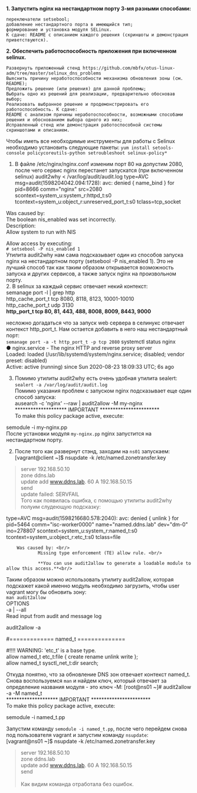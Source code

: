 **1. Запустить nginx на нестандартном порту 3-мя разными способами:**

    переключатели setsebool; 
    добавление нестандартного порта в имеющийся тип; 
    формирование и установка модуля SELinux. 
    К сдаче: README с описанием каждого решения (скриншоты и демонстрация приветствуются). 

**2. Обеспечить работоспособность приложения при включенном selinux.**

    Развернуть приложенный стенд https://github.com/mbfx/otus-linux-adm/tree/master/selinux_dns_problems 
    Выяснить причину неработоспособности механизма обновления зоны (см. README); 
    Предложить решение (или решения) для данной проблемы; 
    Выбрать одно из решений для реализации, предварительно обосновав выбор; 
    Реализовать выбранное решение и продемонстрировать его работоспособность. К сдаче: 
    README с анализом причины неработоспособности, возможными способами решения и обоснованием выбора одного из них; 
    Исправленный стенд или демонстрация работоспособной системы скриншотами и описанием. 

 Чтобы иметь все необходимые инструменты для работы с Selinux необходимо установить следующие пакеты:
  `yum install setools-console policycoreutils-python setroubleshoot selinux-policy* ` 
  1. В файле /etc/nginx/nginx.conf изменим порт 80 на допустим 2080, после чего сервис nginx перестанет запускатся (при включенном selinux) 
  audit2why < /var/log/audit/audit.log
  type=AVC msg=audit(1598204042.094:1728): avc:  denied  { name_bind } for  pid=8666 comm="nginx" src=2080 scontext=system_u:system_r:httpd_t:s0 tcontext=system_u:object_r:unreserved_port_t:s0 tclass=tcp_socket

 Was caused by:<br/>
 The boolean nis_enabled was set incorrectly.<br/>
 Description:<br/>
 Allow system to run with NIS<br/>

 Allow access by executing:<br/>
 `# setsebool -P nis_enabled 1` <br/>
 Утилита audit2why нам сама подсказывает один из способов запуска nginx на нестандартном порту (setsebool -P nis_enabled 1). Это не лучший способ так как таким образом открывается возможность запуска и других сервисов, а также запуск nginx на произвольном порту.<br/>
2. В selinux за каждый сервис отвечает некий контекст:<br/>
  semanage port -l | grep http<br/>
http_cache_port_t              tcp      8080, 8118, 8123, 10001-10010 <br/>
http_cache_port_t              udp      3130<br/>
**http_port_t                    tcp      80, 81, 443, 488, 8008, 8009, 8443, 9000**<br/>

несложно догадаться что за запуск web сервера в селинукс отвечает контекст http_port_t. Нам остается добавить в него наш нестандартный порт:<br/>
`semanage port -a -t http_port_t -p tcp 2080`
systemctl status nginx <br/>
● nginx.service - The nginx HTTP and reverse proxy server <br/>
   Loaded: loaded (/usr/lib/systemd/system/nginx.service; disabled; vendor preset: disabled) <br/>
   Active: active (running) since Sun 2020-08-23 18:09:33 UTC; 6s ago<br/>
   
3. Помимо утилиты audit2why есть очень удобная утилита sealert:  <br/>
  `sealert -a /var/log/audit/audit.log` <br/>
  Помимо указания проблем с запуском nginx подсказывает еще один способ запуска: <br/>
  ausearch -c 'nginx' --raw | audit2allow -M my-nginx <br/>
******************** IMPORTANT *********************** <br/>
To make this policy package active, execute: <br/>

semodule -i my-nginx.pp <br/>
После установки модуля `my-nginx.pp` nginx запустится на нестандартном порту.

2. После того как развернут стэнд, заходим на `ns01` запускаем:
[vagrant@client ~]$ nsupdate -k /etc/named.zonetransfer.key <br/>
> server 192.168.50.10 <br/>
> zone ddns.lab <br/>
> update add www.ddns.lab. 60 A 192.168.50.15 <br/>
> send<br/>
update failed: SERVFAIL <br/>
Того как появилась ошибка, с помощью утилиты audit2why полуим слудеющую подсказку:

type=AVC msg=audit(1598216680.578:2040): avc:  denied  { unlink } for  pid=5464 comm="isc-worker0000" name="named.ddns.lab" dev="dm-0" ino=278807 scontext=system_u:system_r:named_t:s0 tcontext=system_u:object_r:etc_t:s0 tclass=file <br/>

        Was caused by: <br/>
                Missing type enforcement (TE) allow rule. <br/>

                **You can use audit2allow to generate a loadable module to allow this access.**<br/>

Таким образом можно использовать утилиту audit2allow, которая подскажет какой именно модуль необходимо загрузить, чтобы user vagrant могу бы обновить зону:<br/>
`man audit2allow`<br/>
OPTIONS<br/>
       -a | --all<br/>
              Read input from audit and message log<br/>

audit2allow -a <br/>


#============= named_t ==============

#!!!! WARNING: 'etc_t' is a base type.<br/>
allow named_t etc_t:file { create rename unlink write };<br/>
allow named_t sysctl_net_t:dir search;<br/>

Откуда понятно, что за обновление DNS зон отвечает контекст named_t.  Снова воспользуемся `man` и найдем ключ, который отвечает за определение названия модуля - это ключ -M:
[root@ns01 ~]# audit2allow -a -M named_t <br/>
******************** IMPORTANT *********************** <br/>
To make this policy package active, execute: <br/>

semodule -i named_t.pp <br/>

Запустим команду `semodule -i named_t.pp`, после чего перейдем снова под пользователя vagrant и запустим команду `nsupdate`: <br/>
[vagrant@ns01 ~]$ nsupdate -k /etc/named.zonetransfer.key  <br/>
> server 192.168.50.10 <br/>
> zone ddns.lab  <br/>
> update add www.ddns.lab. 60 A 192.168.50.15 <br/>
> send <br/>
>  <br/>
Как видим команда отработала без ошибок.



